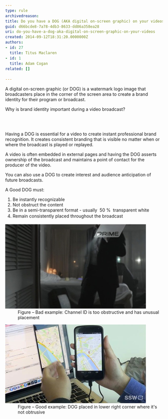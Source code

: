 ```yaml
---
type: rule
archivedreason: 
title: Do you have a DOG (AKA digital on-screen graphic) on your videos?
guid: d66bcde8-7a78-4db3-8633-dd86a358ea28
uri: do-you-have-a-dog-aka-digital-on-screen-graphic-on-your-videos
created: 2014-09-12T18:31:20.0000000Z
authors:
- id: 27
  title: Titus Maclaren
- id: 1
  title: Adam Cogan
related: []

---
```



<p>​A digital on-screen graphic (or DOG) is a watermark logo image that broadcasters place in the corner of the screen area to create a brand identity for their program or broadcast.</p><p>Why is brand identity important during a video broadcast? ​</p>
<br><excerpt class='endintro'></excerpt><br>
<p>Having a DOG is essential for a video to create instant professional brand recognition. It creates consistent branding that is visible no matter when or where the broadcast is played or replayed. </p><p>A video is often embedded in external pages and having the DOG asserts ownership of the broadcast and maintains a point of contact for the producer of the video. </p><p>You can also use a DOG to create interest and audience anticipation of future broadcasts. </p><p>A Good DOG must:​</p>
<ol>
   <li>​Be instantly recognizable</li><li>Not obstruct the content</li><li>Be in a semi-transparent format - usually  50 %  transparent white   </li><li>Remain consistently placed throughout the broa<span style="line-height:1.6;">dcast</span></li></ol><dl class="badImage"><dt><img src="dog-bad.jpg" alt="" /></dt><dd>Figure – Bad example: Channel ID is too obstructive and has unusual placement</dd></dl><dl class="goodImage"><dt><img src="dog-good.jpg" alt="" /></dt><dd>Figure – Good example: DOG placed in lower right corner where it's not obtrusive</dd></dl>


